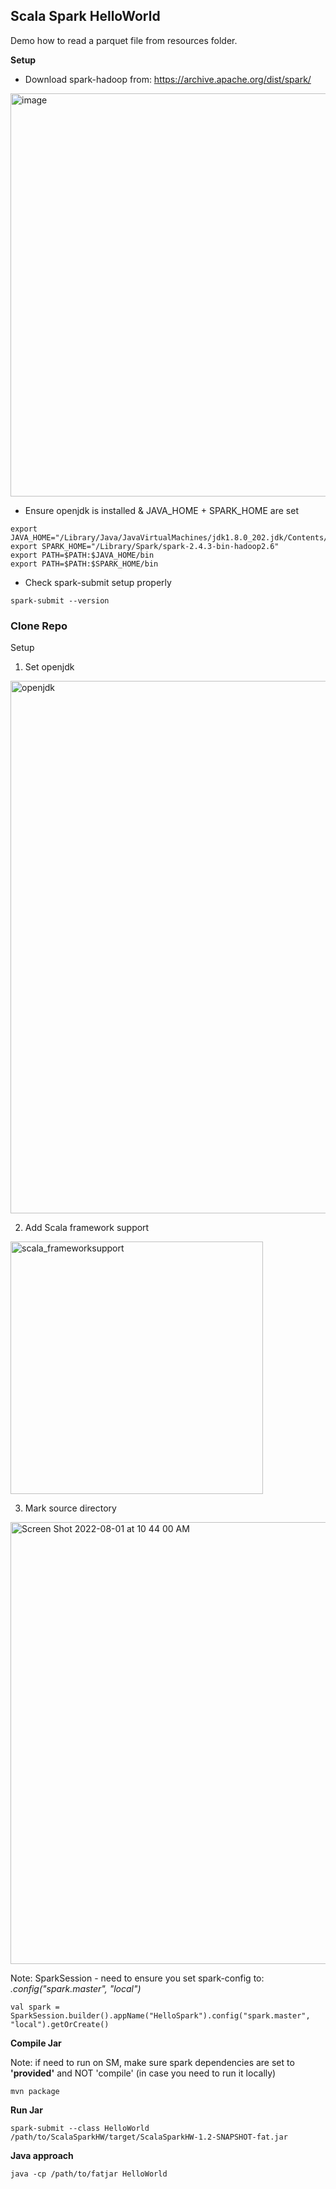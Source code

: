 ## Scala Spark HelloWorld 

Demo how to read a parquet file from resources folder.

**Setup**

- Download spark-hadoop from: https://archive.apache.org/dist/spark/

<img width="645" alt="image" src="https://user-images.githubusercontent.com/26292532/182172609-8bb09380-9e5f-4a7e-b27b-3cb4d6e4a466.png">

- Ensure openjdk is installed & JAVA_HOME + SPARK_HOME are set
```
export JAVA_HOME="/Library/Java/JavaVirtualMachines/jdk1.8.0_202.jdk/Contents/H$
export SPARK_HOME="/Library/Spark/spark-2.4.3-bin-hadoop2.6"
export PATH=$PATH:$JAVA_HOME/bin
export PATH=$PATH:$SPARK_HOME/bin
```

- Check spark-submit setup properly

```
spark-submit --version
```

### Clone Repo

Setup

1. Set openjdk

<img width="852" alt="openjdk" src="https://user-images.githubusercontent.com/26292532/182180595-263b433b-af49-4fa5-8e35-9d21ddb91a8b.png">

2. Add Scala framework support

<img width="404" alt="scala_frameworksupport" src="https://user-images.githubusercontent.com/26292532/182180678-afb9a57c-ce88-47ae-bde9-48337d0113c7.png">

3. Mark source directory

<img width="707" alt="Screen Shot 2022-08-01 at 10 44 00 AM" src="https://user-images.githubusercontent.com/26292532/182180767-71d915da-2394-4bb2-9669-a3802f32bb79.png">



Note: SparkSession -  need to ensure you set spark-config to: *.config("spark.master", "local")*

```
val spark = SparkSession.builder().appName("HelloSpark").config("spark.master", "local").getOrCreate()
```

**Compile Jar**

Note: if need to run on SM, make sure spark dependencies are set to **'provided'** and NOT 'compile' (in case you need to run it locally)

```
mvn package
```

**Run Jar**

```
spark-submit --class HelloWorld /path/to/ScalaSparkHW/target/ScalaSparkHW-1.2-SNAPSHOT-fat.jar

```
**Java approach**

```
java -cp /path/to/fatjar HelloWorld
```

